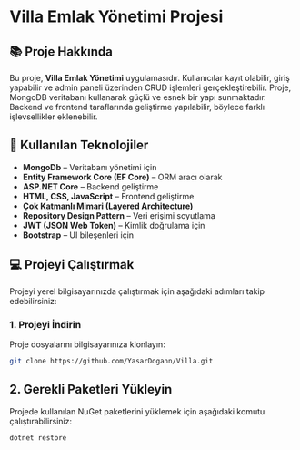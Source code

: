 # Villa Emlak Yönetimi Projesi

## 📚 Proje Hakkında

Bu proje, **Villa Emlak Yönetimi** uygulamasıdır. Kullanıcılar kayıt olabilir, giriş yapabilir ve admin paneli üzerinden CRUD işlemleri gerçekleştirebilir. Proje, MongoDB veritabanı kullanarak güçlü ve esnek bir yapı sunmaktadır. Backend ve frontend taraflarında geliştirme yapılabilir, böylece farklı işlevsellikler eklenebilir.

## 🚀 Kullanılan Teknolojiler

- **MongoDb** – Veritabanı yönetimi için
- **Entity Framework Core (EF Core)** – ORM aracı olarak
- **ASP.NET Core** – Backend geliştirme
- **HTML, CSS, JavaScript** – Frontend geliştirme
- **Çok Katmanlı Mimari (Layered Architecture)**
- **Repository Design Pattern** – Veri erişimi soyutlama
- **JWT (JSON Web Token)** – Kimlik doğrulama için
- **Bootstrap** – UI bileşenleri için

## 💻 Projeyi Çalıştırmak

Projeyi yerel bilgisayarınızda çalıştırmak için aşağıdaki adımları takip edebilirsiniz:

### 1. Projeyi İndirin

Proje dosyalarını bilgisayarınıza klonlayın:

```bash
git clone https://github.com/YasarDogann/Villa.git
```
## 2. Gerekli Paketleri Yükleyin

Projede kullanılan NuGet paketlerini yüklemek için aşağıdaki komutu çalıştırabilirsiniz:

```bash
dotnet restore
```
